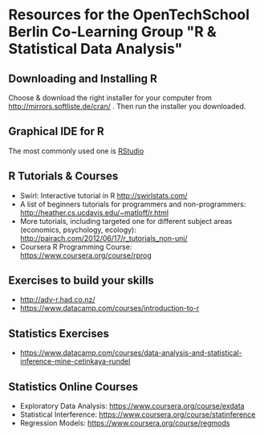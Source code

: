 # Resources for the OpenTechSchool Berlin Co-Learning Group "R & Statistical Data Analysis"

## Downloading and Installing R 
Choose & download the right installer for your computer from http://mirrors.softliste.de/cran/ . Then run the installer you downloaded.
 
## Graphical IDE for R
The most commonly used one is [RStudio](http://www.rstudio.com/)
 
## R Tutorials & Courses
  * Swirl: Interactive tutorial in R http://swirlstats.com/
  * A list of beginners tutorials for programmers and non-programmers: http://heather.cs.ucdavis.edu/~matloff/r.html
  * More tutorials, including targeted one for different subject areas (economics, psychology, ecology): http://pairach.com/2012/06/17/r_tutorials_non-uni/
  * Coursera R Programming Course: https://www.coursera.org/course/rprog
 
## Exercises to build your skills
 * http://adv-r.had.co.nz/
 * https://www.datacamp.com/courses/introduction-to-r
 
## Statistics Exercises
 * https://www.datacamp.com/courses/data-analysis-and-statistical-inference-mine-cetinkaya-rundel
 
## Statistics Online Courses
  * Exploratory Data Analysis: https://www.coursera.org/course/exdata
  * Statistical Interference: https://www.coursera.org/course/statinference
  * Regression Models: https://www.coursera.org/course/regmods
